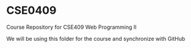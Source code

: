 # CSE0409
Course Repository for CSE409 Web Programming II

We will be using this folder for the course and synchronize with GitHub
